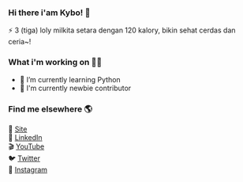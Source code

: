 <!-- 
<div align="center">
  <h1>Hi there I'am Kybo 👋</h1>
  <a href="https://bit.ly/3IBoY2f"><img src="https://bit.ly/3AB5o3G"/></a>
  <p><img src="https://github.com/kybo15/kybo15/blob/master/banner.gif?raw=true"/></p>
</div>
 -->
 
### Hi there i'am Kybo! 👋

⚡ 3 (tiga) loly milkita setara dengan 120 kalory, bikin sehat cerdas dan ceria~!

### What i'm working on 👨‍💻

- 🌱 I’m currently learning Python
- 🔬 I'm currently newbie contributor

### Find me elsewhere 🌎

🚀 [Site](https://wikisite.vercel.app) <br>
💼 [LinkedIn](https://www.linkedin.com/in/andre-attamimi-453109230) <br>
🎬 [YouTube](https://www.youtube.com/channel/UCKeqgzkfyowT1N-zIpGw-NA) <br>
🐦 [Twitter](https://twitter.com/R007MMXV) <br>
📸 [Instagram](https://www.instagram.com/__153rb) <br>
